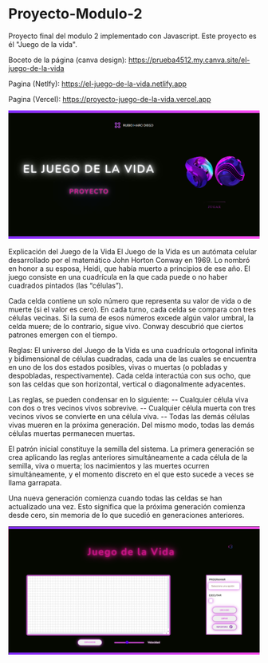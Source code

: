 # Proyecto-Modulo-2
Proyecto final del modulo 2 implementado con Javascript. 
Este proyecto es él "Juego de la vida".


Boceto de la página (canva design):  https://prueba4512.my.canva.site/el-juego-de-la-vida

Pagina (Netlfy): https://el-juego-de-la-vida.netlify.app

Pagina (Vercel): https://proyecto-juego-de-la-vida.vercel.app


![](https://github.com/Belceb45/Proyecto-Juego-de-la-Vida/blob/7bb5f3911e0dbaed6a57c5ee2bed7ca9e6435da0/images/preview.png)

Explicación del Juego de la Vida
El Juego de la Vida es un autómata celular desarrollado por el matemático John Horton Conway en 1969. Lo nombró en honor a su esposa, Heidi, que había muerto a principios de ese año. El juego consiste en una cuadrícula en la que cada puede o no haber cuadrados pintados (las “células”).

Cada celda contiene un solo número que representa su valor de vida o de muerte (si el valor es cero). En cada turno, cada celda se compara con tres células vecinas. Si la suma de esos números excede algún valor umbral, la celda muere; de lo contrario, sigue vivo.
Conway descubrió que ciertos patrones emergen con el tiempo.

Reglas: 
El universo del Juego de la Vida es una cuadrícula ortogonal infinita y bidimensional de células cuadradas, cada una de las cuales se encuentra en uno de los dos estados posibles, vivas o muertas (o pobladas y despobladas, respectivamente). Cada celda interactúa con sus ocho, que son las celdas que son horizontal, vertical o diagonalmente adyacentes.

Las reglas, se pueden condensar en lo siguiente:
-- Cualquier célula viva con dos o tres vecinos vivos sobrevive.
-- Cualquier célula muerta con tres vecinos vivos se convierte en una célula viva.
-- Todas las demás células vivas mueren en la próxima generación. Del mismo modo, todas las demás células muertas permanecen muertas.

El patrón inicial constituye la semilla del sistema. La primera generación se crea aplicando las reglas anteriores simultáneamente a cada célula de la semilla, viva o muerta; los nacimientos y las muertes ocurren simultáneamente, y el momento discreto en el que esto sucede a veces se llama garrapata.

Una nueva generación comienza cuando todas las celdas se han actualizado una vez. Esto significa que la próxima generación comienza desde cero, sin memoria de lo que sucedió en generaciones anteriores.


![](https://github.com/Belceb45/Proyecto-Juego-de-la-Vida/blob/d12f7cb2279daa18c01654c82fc47d2e2f67f125/images/preview2.png)

